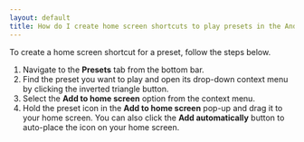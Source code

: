 ```yaml
---
layout: default
title: How do I create home screen shortcuts to play presets in the Android app?
---
```


To create a home screen shortcut for a preset, follow the steps below.

1. Navigate to the **Presets** tab from the bottom bar.
2. Find the preset you want to play and open its drop-down context menu by
   clicking the inverted triangle button.
3. Select the **Add to home screen** option from the context menu.
4. Hold the preset icon in the **Add to home screen** pop-up and drag it to your
   home screen. You can also click the **Add automatically** button to
   auto-place the icon on your home screen.
